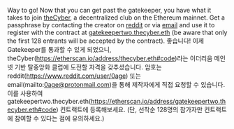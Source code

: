 Way to go! Now that you can get past the gatekeeper, you have what it takes to join [theCyber](https://etherscan.io/address/thecyber.eth#code), a decentralized club on the Ethereum mainnet. Get a passphrase by contacting the creator on [reddit](https://www.reddit.com/user/0age) or via [email](mailto:0age@protonmail.com) and use it to register with the contract at [gatekeepertwo.thecyber.eth](https://etherscan.io/address/gatekeepertwo.thecyber.eth#code) (be aware that only the first 128 entrants will be accepted by the contract).
좋습니다! 이제 Gatekeeper를 통과할 수 있게 되었으니, theCyber(https://etherscan.io/address/thecyber.eth#code)라는 이더리움 메인넷 기반 탈중앙화 클럽에 도전할 자격을 갖추셨습니다. 암호는 reddit(https://www.reddit.com/user/0age) 또는 email(mailto:0age@protonmail.com)을 통해 제작자에게 직접 요청할 수 있습니다. 이를 사용하여 gatekeepertwo.thecyber.eth(https://etherscan.io/address/gatekeepertwo.thecyber.eth#code) 컨트랙트에 등록해보세요. (단, 선착순 128명의 참가자만 컨트랙트에 참여할 수 있다는 점에 유의하세요.)
